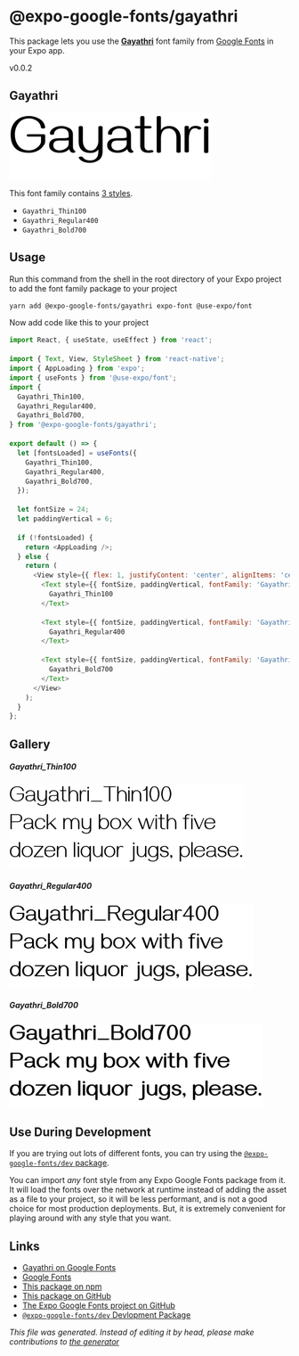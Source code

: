 # @expo-google-fonts/gayathri

This package lets you use the [**Gayathri**](https://fonts.google.com/specimen/Gayathri) font family from [Google Fonts](https://fonts.google.com/) in your Expo app.

v0.0.2

## Gayathri

![Gayathri](./font-family.png)

This font family contains [3 styles](#gallery).

- `Gayathri_Thin100`
- `Gayathri_Regular400`
- `Gayathri_Bold700`

## Usage

Run this command from the shell in the root directory of your Expo project to add the font family package to your project
```sh
yarn add @expo-google-fonts/gayathri expo-font @use-expo/font
```

Now add code like this to your project
```js
import React, { useState, useEffect } from 'react';

import { Text, View, StyleSheet } from 'react-native';
import { AppLoading } from 'expo';
import { useFonts } from '@use-expo/font';
import {
  Gayathri_Thin100,
  Gayathri_Regular400,
  Gayathri_Bold700,
} from '@expo-google-fonts/gayathri';

export default () => {
  let [fontsLoaded] = useFonts({
    Gayathri_Thin100,
    Gayathri_Regular400,
    Gayathri_Bold700,
  });

  let fontSize = 24;
  let paddingVertical = 6;

  if (!fontsLoaded) {
    return <AppLoading />;
  } else {
    return (
      <View style={{ flex: 1, justifyContent: 'center', alignItems: 'center' }}>
        <Text style={{ fontSize, paddingVertical, fontFamily: 'Gayathri_Thin100' }}>
          Gayathri_Thin100
        </Text>

        <Text style={{ fontSize, paddingVertical, fontFamily: 'Gayathri_Regular400' }}>
          Gayathri_Regular400
        </Text>

        <Text style={{ fontSize, paddingVertical, fontFamily: 'Gayathri_Bold700' }}>
          Gayathri_Bold700
        </Text>
      </View>
    );
  }
};

```

## Gallery

##### Gayathri_Thin100
![Gayathri_Thin100](./6d8dba16325ef843155b024f792235ef54403fc4ce39f71ffe50c6a7cca110da.ttf.png)

##### Gayathri_Regular400
![Gayathri_Regular400](./d5538d385b6f28efddc8cc7d5e5cf0dcbe3243febfcb81ba4112a03ab5901d1e.ttf.png)

##### Gayathri_Bold700
![Gayathri_Bold700](./dac84e865cf4bf1f5f2bd54100f9b5ded81e0b2e3904ba8a3a6a992df1c13627.ttf.png)


## Use During Development

If you are trying out lots of different fonts, you can try using the [`@expo-google-fonts/dev` package](https://www.npmjs.com/package/@expo-google-fonts/dev).

You can import *any* font style from any Expo Google Fonts package from it. It will load the fonts
over the network at runtime instead of adding the asset as a file to your project, so it will be 
less performant, and is not a good choice for most production deployments. But, it is extremely convenient
for playing around with any style that you want.

## Links

- [Gayathri on Google Fonts](https://fonts.google.com/specimen/Gayathri)
- [Google Fonts](https://fonts.google.com/)
- [This package on npm](https://www.npmjs.com/package/@expo-google-fonts/gayathri)
- [This package on GitHub](https://github.com/expo/google-fonts/tree/master/font-packages/gayathri)
- [The Expo Google Fonts project on GitHub](https://github.com/expo/google-fonts)
- [`@expo-google-fonts/dev` Devlopment Package](https://github.com/expo/google-fonts/tree/master/font-packages/dev)


*This file was generated. Instead of editing it by head, please make contributions to [the generator](https://github.com/expo/google-fonts/tree/master/packages/generator)*
